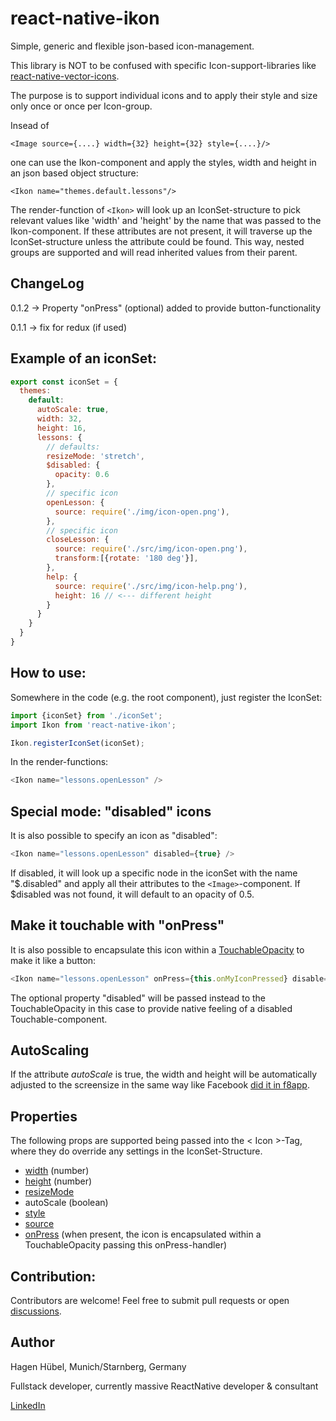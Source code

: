 # react-native-ikon
Simple, generic and flexible json-based icon-management.

This library is NOT to be confused with specific Icon-support-libraries like
[react-native-vector-icons](https://github.com/oblador/react-native-vector-icons).

The purpose is to support individual icons and to apply their style and size only once
or once per Icon-group.

Insead of
```
<Image source={....} width={32} height={32} style={....}/>
```
one can use the Ikon-component and apply the styles, width and height in an
json based object structure:
```
<Ikon name="themes.default.lessons"/>
```

The render-function of `<Ikon>` will look up an IconSet-structure to pick relevant values
like 'width' and 'height' by the name that was passed to the Ikon-component.
If these attributes are not present, it will traverse up the IconSet-structure
unless the attribute could be found. This way, nested groups are supported and
will read inherited values from their parent.

## ChangeLog

0.1.2 -> Property "onPress" (optional) added to provide button-functionality

0.1.1 -> fix for redux (if used)

## Example of an iconSet:
```javascript
export const iconSet = {
  themes:
    default:
      autoScale: true,
      width: 32,
      height: 16,
      lessons: {
        // defaults:
        resizeMode: 'stretch',
        $disabled: {
          opacity: 0.6
        },
        // specific icon
        openLesson: {
          source: require('./img/icon-open.png'),
        },
        // specific icon
        closeLesson: {
          source: require('./src/img/icon-open.png'),
          transform:[{rotate: '180 deg'}],
        },
        help: {
          source: require('./src/img/icon-help.png'),
          height: 16 // <--- different height
        }
      }
    }
  }
}
```

## How to use:
Somewhere in the code (e.g. the root component), just register the IconSet:
```javascript
import {iconSet} from './iconSet';
import Ikon from 'react-native-ikon';

Ikon.registerIconSet(iconSet);
```

In the render-functions:
```javascript
<Ikon name="lessons.openLesson" />
```

## Special mode: "disabled" icons

It is also possible to specify an icon as "disabled":
```javascript
<Ikon name="lessons.openLesson" disabled={true} />
```

If disabled, it will look up a specific node in the iconSet with the name "$.disabled"
and apply all their attributes to the `<Image>`-component.
If $disabled was not found, it will default to an opacity of 0.5.

## Make it touchable with "onPress"

It is also possible to encapsulate this icon within a [TouchableOpacity](https://facebook.github.io/react-native/docs/touchableopacity.html) to
make it like a button:
```javascript
<Ikon name="lessons.openLesson" onPress={this.onMyIconPressed} disable={true/false} />
```

The optional property "disabled" will be passed instead to the TouchableOpacity in this case
to provide native feeling of a disabled Touchable-component.

## AutoScaling

If the attribute *autoScale* is true, the width and height will be automatically adjusted to the
screensize in the same way like Facebook [did it in f8app](https://github.com/fbsamples/f8app/blob/master/js/common/F8Text.js#L46).


## Properties

The following props are supported being passed into the < Icon >-Tag, where they do
override any settings in the IconSet-Structure.

- [width](https://facebook.github.io/react-native/docs/layout-props.html#width) (number)
- [height](https://facebook.github.io/react-native/docs/layout-props.html#height) (number)
- [resizeMode](https://facebook.github.io/react-native/docs/image.html#resizemode)
- autoScale (boolean)
- [style](https://facebook.github.io/react-native/docs/image.html#source)
- [source](https://facebook.github.io/react-native/docs/image.html#source)
- [onPress](https://facebook.github.io/react-native/docs/touchablewithoutfeedback.html#onpress) (when present, the icon is encapsulated within a TouchableOpacity passing this onPress-handler)

## Contribution:

Contributors are welcome! Feel free to submit pull requests or open [discussions](https://github.com/itinance/react-native-ikon/issues).

## Author

Hagen Hübel, Munich/Starnberg, Germany

Fullstack developer, currently massive ReactNative developer & consultant

[LinkedIn](https://www.linkedin.com/in/hagenhuebel)
